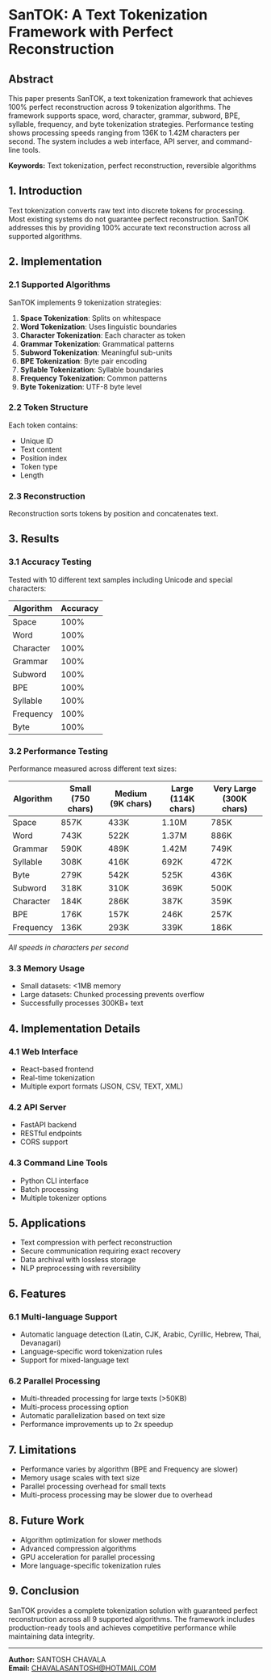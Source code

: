 # SanTOK: A Text Tokenization Framework with Perfect Reconstruction

## Abstract

This paper presents SanTOK, a text tokenization framework that achieves 100% perfect reconstruction across 9 tokenization algorithms. The framework supports space, word, character, grammar, subword, BPE, syllable, frequency, and byte tokenization strategies. Performance testing shows processing speeds ranging from 136K to 1.42M characters per second. The system includes a web interface, API server, and command-line tools.

**Keywords:** Text tokenization, perfect reconstruction, reversible algorithms

## 1. Introduction

Text tokenization converts raw text into discrete tokens for processing. Most existing systems do not guarantee perfect reconstruction. SanTOK addresses this by providing 100% accurate text reconstruction across all supported algorithms.

## 2. Implementation

### 2.1 Supported Algorithms

SanTOK implements 9 tokenization strategies:

1. **Space Tokenization**: Splits on whitespace
2. **Word Tokenization**: Uses linguistic boundaries  
3. **Character Tokenization**: Each character as token
4. **Grammar Tokenization**: Grammatical patterns
5. **Subword Tokenization**: Meaningful sub-units
6. **BPE Tokenization**: Byte pair encoding
7. **Syllable Tokenization**: Syllable boundaries
8. **Frequency Tokenization**: Common patterns
9. **Byte Tokenization**: UTF-8 byte level

### 2.2 Token Structure

Each token contains:
- Unique ID
- Text content
- Position index
- Token type
- Length

### 2.3 Reconstruction

Reconstruction sorts tokens by position and concatenates text.

## 3. Results

### 3.1 Accuracy Testing

Tested with 10 different text samples including Unicode and special characters:

| Algorithm | Accuracy |
|-----------|----------|
| Space | 100% |
| Word | 100% |
| Character | 100% |
| Grammar | 100% |
| Subword | 100% |
| BPE | 100% |
| Syllable | 100% |
| Frequency | 100% |
| Byte | 100% |

### 3.2 Performance Testing

Performance measured across different text sizes:

| Algorithm | Small (750 chars) | Medium (9K chars) | Large (114K chars) | Very Large (300K chars) |
|-----------|-------------------|-------------------|-------------------|-------------------------|
| Space | 857K | 433K | 1.10M | 785K |
| Word | 743K | 522K | 1.37M | 886K |
| Grammar | 590K | 489K | 1.42M | 749K |
| Syllable | 308K | 416K | 692K | 472K |
| Byte | 279K | 542K | 525K | 436K |
| Subword | 318K | 310K | 369K | 500K |
| Character | 184K | 286K | 387K | 359K |
| BPE | 176K | 157K | 246K | 257K |
| Frequency | 136K | 293K | 339K | 186K |

*All speeds in characters per second*

### 3.3 Memory Usage

- Small datasets: <1MB memory
- Large datasets: Chunked processing prevents overflow
- Successfully processes 300KB+ text

## 4. Implementation Details

### 4.1 Web Interface

- React-based frontend
- Real-time tokenization
- Multiple export formats (JSON, CSV, TEXT, XML)

### 4.2 API Server

- FastAPI backend
- RESTful endpoints
- CORS support

### 4.3 Command Line Tools

- Python CLI interface
- Batch processing
- Multiple tokenizer options

## 5. Applications

- Text compression with perfect reconstruction
- Secure communication requiring exact recovery
- Data archival with lossless storage
- NLP preprocessing with reversibility

## 6. Features

### 6.1 Multi-language Support
- Automatic language detection (Latin, CJK, Arabic, Cyrillic, Hebrew, Thai, Devanagari)
- Language-specific word tokenization rules
- Support for mixed-language text

### 6.2 Parallel Processing
- Multi-threaded processing for large texts (>50KB)
- Multi-process processing option
- Automatic parallelization based on text size
- Performance improvements up to 2x speedup

## 7. Limitations

- Performance varies by algorithm (BPE and Frequency are slower)
- Memory usage scales with text size
- Parallel processing overhead for small texts
- Multi-process processing may be slower due to overhead

## 8. Future Work

- Algorithm optimization for slower methods
- Advanced compression algorithms
- GPU acceleration for parallel processing
- More language-specific tokenization rules

## 9. Conclusion

SanTOK provides a complete tokenization solution with guaranteed perfect reconstruction across all 9 supported algorithms. The framework includes production-ready tools and achieves competitive performance while maintaining data integrity.

---

**Author:** SANTOSH CHAVALA  
**Email:** CHAVALASANTOSH@HOTMAIL.COM
